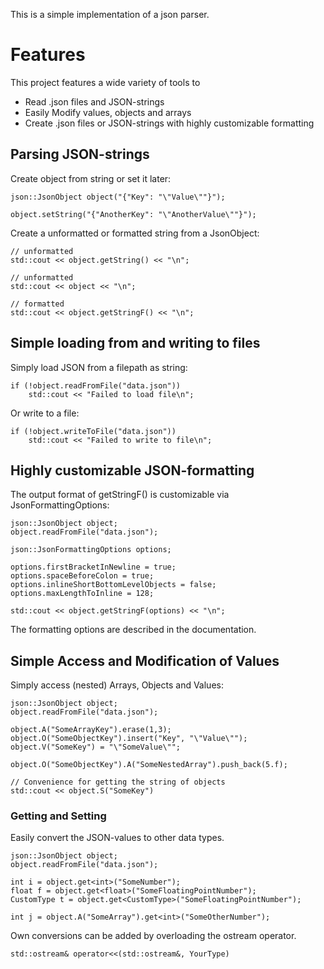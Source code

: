 This is a simple implementation of a json parser.

# Features

This project features a wide variety of tools to 
* Read .json files and JSON-strings
* Easily Modify values, objects and arrays
* Create .json files or JSON-strings with highly customizable formatting

## Parsing JSON-strings

Create object from string or set it later:

    json::JsonObject object("{"Key": "\"Value\""}");

    object.setString("{"AnotherKey": "\"AnotherValue\""}");

Create a unformatted or formatted string from a JsonObject:

    // unformatted
    std::cout << object.getString() << "\n";
    
    // unformatted
    std::cout << object << "\n";

    // formatted
    std::cout << object.getStringF() << "\n";
    
## Simple loading from and writing to files

Simply load JSON from a filepath as string:

    if (!object.readFromFile("data.json"))
        std::cout << "Failed to load file\n";

Or write to a file:

    if (!object.writeToFile("data.json"))
        std::cout << "Failed to write to file\n";

## Highly customizable JSON-formatting

The output format of getStringF() is customizable via JsonFormattingOptions:

    json::JsonObject object;
    object.readFromFile("data.json");

    json::JsonFormattingOptions options;

    options.firstBracketInNewline = true;   
    options.spaceBeforeColon = true; 
    options.inlineShortBottomLevelObjects = false;
    options.maxLengthToInline = 128;

    std::cout << object.getStringF(options) << "\n";

The formatting options are described in the documentation. 

## Simple Access and Modification of Values

Simply access (nested) Arrays, Objects and Values:

    json::JsonObject object;
    object.readFromFile("data.json");

    object.A("SomeArrayKey").erase(1,3);
    object.O("SomeObjectKey").insert("Key", "\"Value\"");
    object.V("SomeKey") = "\"SomeValue\"";

    object.O("SomeObjectKey").A("SomeNestedArray").push_back(5.f);

    // Convenience for getting the string of objects
    std::cout << object.S("SomeKey")

### Getting and Setting

Easily convert the JSON-values to other data types.  

    json::JsonObject object;
    object.readFromFile("data.json");

    int i = object.get<int>("SomeNumber");
    float f = object.get<float>("SomeFloatingPointNumber");
    CustomType t = object.get<CustomType>("SomeFloatingPointNumber");

    int j = object.A("SomeArray").get<int>("SomeOtherNumber");

Own conversions can be added by overloading the ostream operator.

    std::ostream& operator<<(std::ostream&, YourType)
